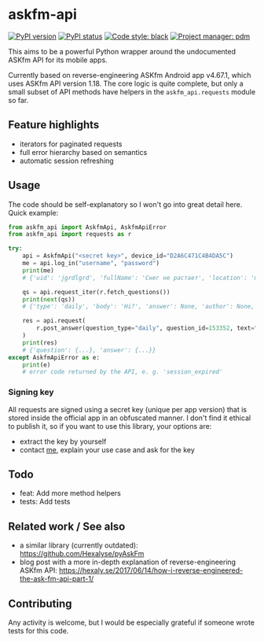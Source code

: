 # askfm-api

[![PyPI version](https://img.shields.io/pypi/v/askfm-api.svg)](https://pypi.org/project/askfm-api)
[![PyPI status](https://img.shields.io/pypi/status/askfm-api.svg)](https://pypi.org/project/askfm-api)
[![Code style: black](https://img.shields.io/badge/code%20style-black-000000.svg)](https://github.com/psf/black)
[![Project manager: pdm](https://img.shields.io/badge/project%20manager-pdm-blue.svg)](https://github.com/frostming/pdm)

This aims to be a powerful Python wrapper around the undocumented ASKfm API for its mobile apps.

Currently based on reverse-engineering ASKfm Android app v4.67.1, which uses ASKfm API version 1.18.
The core logic is quite complete, but only a small subset of API methods have helpers in the `askfm_api.requests` module so far.

## Feature highlights

- iterators for paginated requests
- full error hierarchy based on semantics
- automatic session refreshing

## Usage

The code should be self-explanatory so I won't go into great detail here. Quick example:

```python
from askfm_api import AskfmApi, AskfmApiError
from askfm_api import requests as r

try:
    api = AskfmApi("<secret key>", device_id="D2A6C471C4B4DA5C")
    me = api.log_in("username", "password")
    print(me)
    # {'uid': 'jgrdlgrd', 'fullName': 'Снег не растает', 'location': 'my empire of dirt', ...}

    qs = api.request_iter(r.fetch_questions())
    print(next(qs))
    # {'type': 'daily', 'body': 'Hi?', 'answer': None, 'author': None, 'qid': 153352, ...}

    res = api.request(
        r.post_answer(question_type="daily", question_id=153352, text="Hi there!")
    )
    print(res)
    # {'question': {...}, 'answer': {...}}
except AskfmApiError as e:
    print(e)
    # error code returned by the API, e. g. 'session_expired'
```

### Signing key

All requests are signed using a secret key (unique per app version) that is stored inside the official app in an obfuscated manner.
I don't find it ethical to publish it, so if you want to use this library, your options are:
- extract the key by yourself
- contact [me](https://github.com/snowwm), explain your use case and ask for the key

## Todo

- feat: Add more method helpers
- tests: Add tests

## Related work / See also

- a similar library (currently outdated): https://github.com/Hexalyse/pyAskFm  
- blog post with a more in-depth explanation of reverse-engineering ASKfm API: https://hexaly.se/2017/06/14/how-i-reverse-engineered-the-ask-fm-api-part-1/

## Contributing

Any activity is welcome, but I would be especially grateful if someone wrote tests for this code.

